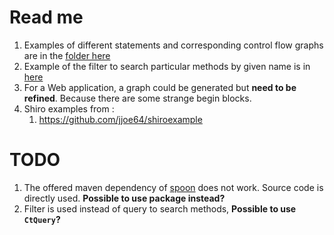 # Read me
1. Examples of different statements and corresponding control flow graphs 
are in the [folder here](src/test/resources/control-flow)
2. Example of the filter to search particular methods by given name is in
 [here](src/test/java/xisong/QueryParticularFunction.java)
3. For a Web application, a graph could be generated but **need to be refined**.
Because there are some strange begin blocks. 
4. Shiro examples from :
    1. https://github.com/jjoe64/shiroexample

# TODO
1. The offered maven dependency of [spoon](https://github.com/INRIA/spoon/tree/master/spoon-control-flow) does not work.
 Source code is directly used. **Possible to use package instead?** 
2. Filter is used instead of query to search methods, **Possible to use `CtQuery`?**
